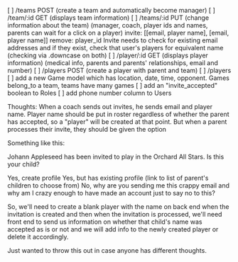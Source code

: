 [ ] /teams POST (create a team and automatically become manager)
[ ] /team/:id GET (displays team information)
[ ] /teams/:id PUT (change information about the team)
      (manager, coach, player ids and names, parents can wait for a click on a player)
      invite: [[email, player name], [email, player name]]
      remove: player_id
      Invite needs to check for existing email addresses and if they exist, check that user's players for equivalent name (checking via .downcase on both)
[ ] /player/:id GET (displays player information)
      (medical info, parents and parents' relationships, email and number)
[ ] /players POST (create a player with parent and team)
[ ] /players 
[ ] add a new Game model which has location, date, time, opponent.
    Games belong_to a team, teams have many games
[ ] add an "invite_accepted" boolean to Roles
[ ] add phone number column to Users

Thoughts:
When a coach sends out invites, he sends email and player name. Player name should be put in roster regardless of whether the parent has accepted, so a "player" will be created at that point. But when a parent processes their invite, they should be given the option

Something like this:

Johann Appleseed has been invited to play in the Orchard All Stars.
Is this your child?

Yes, create profile
Yes, but has existing profile (link to list of parent's children to choose from)
No, why are you sending me this crappy email and why am I crazy enough to have made an account just to say no to this?

So, we'll need to create a blank player with the name on back end when the invitation is created and then when the invitation is processed, we'll need front end to send us information on whether that child's name was accepted as is or not and we will add info to the newly created player or delete it accordingly.

Just wanted to throw this out in case anyone has different thoughts.